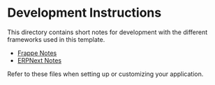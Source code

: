 # Development Instructions

This directory contains short notes for development with the different frameworks used in this template.

- [Frappe Notes](./frappe.md)
- [ERPNext Notes](./erpnext.md)

Refer to these files when setting up or customizing your application.
